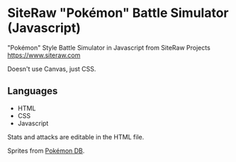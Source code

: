 # SiteRaw "Pokémon" Battle Simulator (Javascript)

"Pokémon" Style Battle Simulator in Javascript from SiteRaw Projects https://www.siteraw.com

Doesn't use Canvas, just CSS.

## Languages

- HTML
- CSS
- Javascript

Stats and attacks are editable in the HTML file.

Sprites from [Pokémon DB](https://www.pokemondb.net).
